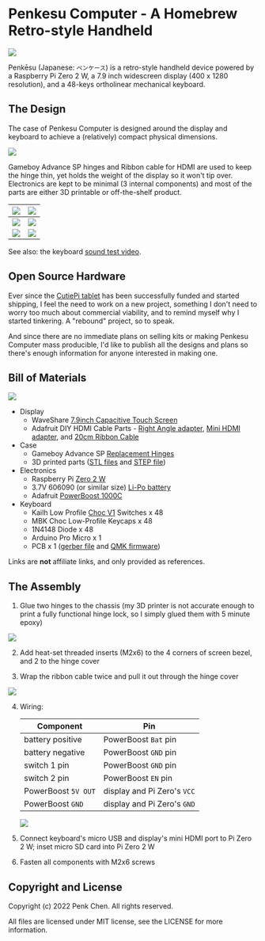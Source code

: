 # Penkesu Computer - A Homebrew Retro-style Handheld

![](https://github.com/penk/penkesu/raw/master/gallery/penkesu.computer-heroshot.jpg)

Penkēsu (Japanese: `ペンケース`) is a retro-style handheld device powered by a Raspberry Pi Zero 2 W, a 7.9 inch widescreen display (400 x 1280 resolution), and a 48-keys ortholinear mechanical keyboard.

## The Design 

The case of Penkesu Computer is designed around the display and keyboard to achieve a (relatively) compact physical dimensions.

![](https://github.com/penk/penkesu/raw/master/gallery/penkesu.computer-design-1.png)

Gameboy Advance SP hinges and Ribbon cable for HDMI are used to keep the hinge thin, yet holds the weight of the display so it won't tip over.
Electronics are kept to be minimal (3 internal components) and most of the parts are either 3D printable or off-the-shelf product.

| ![](https://github.com/penk/penkesu/raw/master/gallery/penkesu.computer-1.jpg) | ![](https://github.com/penk/penkesu/raw/master/gallery/penkesu.computer-2.jpg) | 
|-----------------------------|-----------------------------|
| ![](https://github.com/penk/penkesu/raw/master/gallery/penkesu.computer-5.jpg) | ![](https://github.com/penk/penkesu/raw/master/gallery/penkesu.computer-4.jpg) | 
| ![](https://github.com/penk/penkesu/raw/master/gallery/penkesu.computer-3.jpg) | ![](https://github.com/penk/penkesu/raw/master/gallery/penkesu.computer-6.jpg) | 

See also: the keyboard [sound test video](https://twitter.com/penk/status/1492715339997925376).

## Open Source Hardware 

Ever since the [CutiePi tablet](https://cutiepi.io) has been successfully funded and started shipping, I feel the need to work on a new project, something I don't need to worry too much about commercial viability, and to remind myself why I started tinkering. A "rebound" project, so to speak. 

And since there are no immediate plans on selling kits or making Penkesu Computer mass producible, I'd like to publish all the designs and plans so there's enough information for anyone interested in making one. 

## Bill of Materials 

![](https://github.com/penk/penkesu/raw/master/gallery/penkesu.computer-parts.png)

- Display 
    - WaveShare [7.9inch Capacitive Touch Screen](https://www.waveshare.com/7.9inch-HDMI-LCD.htm)
    - Adafruit DIY HDMI Cable Parts - [Right Angle adapter](https://www.adafruit.com/product/3550), [Mini HDMI adapter](https://www.adafruit.com/product/3552), and [20cm Ribbon Cable](https://www.adafruit.com/product/3561)
- Case 
    - Gameboy Advance SP [Replacement Hinges](https://amazon.com/dp/B00YCEOXIK)
    - 3D printed parts ([STL files](https://github.com/penk/penkesu/tree/master/stl) and [STEP file](https://github.com/penk/penkesu/tree/master/step)) 
- Electronics 
    - Raspberry Pi [Zero 2 W](https://www.raspberrypi.com/products/raspberry-pi-zero-2-w/)
    - 3.7V 606090 (or similar size) [Li-Po battery](https://www.aliexpress.com/wholesale?SearchText=606090+battery)
    - Adafruit [PowerBoost 1000C](https://www.adafruit.com/product/2465)
- Keyboard 
    - Kailh Low Profile [Choc V1](http://www.kailh.com/en/Products/Ks/CS/319.html) Switches x 48
    - MBK Choc Low-Profile Keycaps x 48
    - 1N4148 Diode x 48 
    - Arduino Pro Micro x 1
    - PCB x 1 ([gerber file](https://github.com/larrbo/odd-rocket/blob/master/koda/koda_no%20silk.zip) and [QMK firmware](https://github.com/penk/penkesu/tree/master/firmware))

Links are **not** affiliate links, and only provided as references. 

## The Assembly 

1. Glue two hinges to the chassis (my 3D printer is not accurate enough to print a fully functional hinge lock, so I simply glued them with 5 minute epoxy) 

  ![](https://github.com/penk/penkesu/raw/master/gallery/penkesu.computer-assembly-hinge.jpg)

2. Add heat-set threaded inserts (M2x6) to the 4 corners of screen bezel, and 2 to the hinge cover

3. Wrap the ribbon cable twice and pull it out through the hinge cover

  ![](https://github.com/penk/penkesu/raw/master/gallery/penkesu.computer-assembly-cable.jpg)

4. Wiring: 

    | Component | Pin | 
    |-----------|--------|
    | battery positive | PowerBoost `Bat` pin |
    | battery negative | PowerBoost `GND` pin | 
    | switch 1 pin | PowerBoost `GND` pin | 
    | switch 2 pin | PowerBoost `EN` pin | 
    | PowerBoost `5V OUT` | display and Pi Zero's `VCC` | 
    | PowerBoost `GND` | display and Pi Zero's `GND` |

    ![](https://github.com/penk/penkesu/raw/master/gallery/penkesu.computer-assembly-wiring.jpg) 

5. Connect keyboard's micro USB and display's mini HDMI port to Pi Zero 2 W; inset micro SD card into Pi Zero 2 W 
6. Fasten all components with M2x6 screws 

## Copyright and License

Copyright (c) 2022 Penk Chen. All rights reserved.

All files are licensed under MIT license, see the LICENSE for more information.
